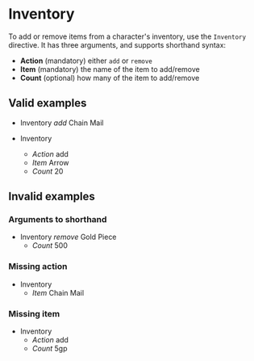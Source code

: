 # Inventory

To add or remove items from a character's inventory, use the `Inventory`
directive. It has three arguments, and supports shorthand syntax:

- **Action** (mandatory) either `add` or `remove`
- **Item** (mandatory) the name of the item to add/remove
- **Count** (optional) how many of the item to add/remove


## Valid examples

- Inventory _add_ Chain Mail

- Inventory
    - _Action_ add
    - _Item_ Arrow
    - _Count_ 20


## Invalid examples

### Arguments to shorthand
- Inventory _remove_ Gold Piece
    - _Count_ 500

### Missing action
- Inventory
    - _Item_ Chain Mail

### Missing item
- Inventory
    - _Action_ add
    - _Count_ 5gp

